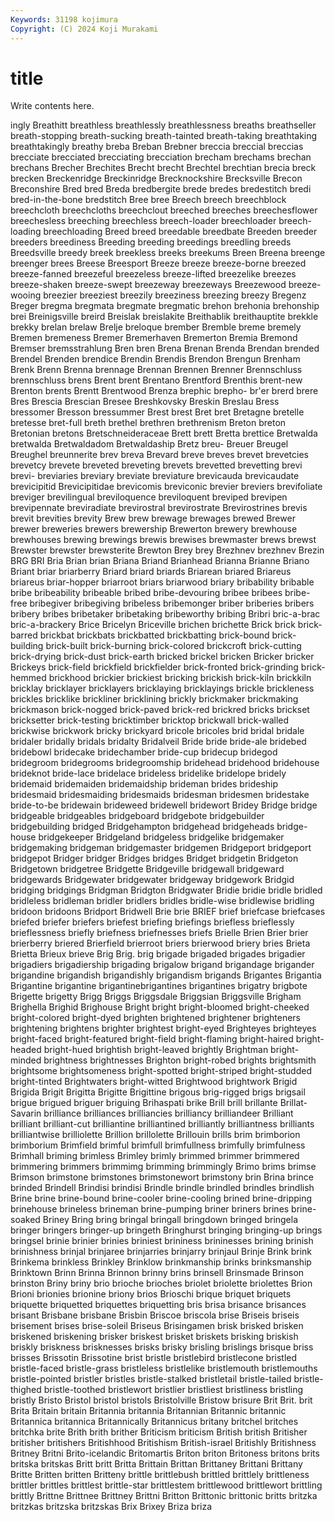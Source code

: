 ```yaml
---
Keywords: 31198 kojimura
Copyright: (C) 2024 Koji Murakami
---
```


# title

Write contents here.



ingly Breathitt breathless breathlessly breathlessness breaths breathseller breath-stopping breath-sucking
breath-tainted breath-taking breathtaking breathtakingly breathy breba Breban Brebner breccia breccial
breccias brecciate brecciated brecciating brecciation brecham brechams brechan brechans Brecher
Brechites Brecht brecht Brechtel brechtian brecia breck brecken Breckenridge Breckinridge
Brecknockshire Brecksville Brecon Breconshire Bred bred Breda bredbergite brede bredes
bredestitch bredi bred-in-the-bone bredstitch Bree bree Breech breech breechblock breechcloth
breechcloths breechclout breeched breeches breechesflower breechesless breeching breechless breech-loader breechloader
breech-loading breechloading Breed breed breedable breedbate Breeden breeder breeders breediness
Breeding breeding breedings breedling breeds Breedsville breedy breek breekless breeks
breekums Breen Breena breenge breenger brees Breese Breesport Breeze breeze
breeze-borne breezed breeze-fanned breezeful breezeless breeze-lifted breezelike breezes breeze-shaken breeze-swept
breezeway breezeways Breezewood breeze-wooing breezier breeziest breezily breeziness breezing breezy
Bregenz Breger bregma bregmata bregmate bregmatic brehon brehonia brehonship brei
Breinigsville breird Breislak breislakite Breithablik breithauptite brekkle brekky brelan brelaw
Brelje breloque brember Bremble breme bremely Bremen bremeness Bremer Bremerhaven
Bremerton Bremia Bremond Bremser bremsstrahlung Bren bren Brena Brenan Brenda
Brendan brended Brendel Brenden brendice Brendin Brendis Brendon Brengun Brenham
Brenk Brenn Brenna brennage Brennan Brennen Brenner Brennschluss brennschluss brens
Brent brent Brentano Brentford Brenthis brent-new Brenton brents Brentt Brentwood
Brenza brephic brepho- br'er brerd brere Bres Brescia Brescian Bresee
Breshkovsky Breskin Breslau Bress bressomer Bresson bressummer Brest brest Bret
bret Bretagne bretelle bretesse bret-full breth brethel brethren brethrenism Breton
breton Bretonian bretons Bretschneideraceae Brett brett Bretta brettice Bretwalda bretwalda
Bretwaldadom Bretwaldaship Bretz breu- Breuer Breugel Breughel breunnerite brev breva
Brevard breve breves brevet brevetcies brevetcy brevete breveted breveting brevets
brevetted brevetting brevi brevi- breviaries breviary breviate breviature brevicauda brevicaudate
brevicipitid Brevicipitidae brevicomis breviconic brevier breviers brevifoliate breviger brevilingual breviloquence
breviloquent breviped brevipen brevipennate breviradiate brevirostral brevirostrate Brevirostrines brevis brevit
brevities brevity Brew brew brewage brewages brewed Brewer brewer breweries
brewers brewership Brewerton brewery brewhouse brewhouses brewing brewings brewis brewises
brewmaster brews brewst Brewster brewster brewsterite Brewton Brey brey Brezhnev
brezhnev Brezin BRG BRI Bria Brian brian Briana Briand Brianhead
Brianna Brianne Briano Briant briar briarberry Briard briard briards Briarean
briared Briareus briareus briar-hopper briarroot briars briarwood briary bribability bribable
bribe bribeability bribeable bribed bribe-devouring bribee bribees bribe-free bribegiver bribegiving
bribeless bribemonger briber briberies bribers bribery bribes bribetaker bribetaking bribeworthy
bribing Bribri bric-a-brac bric-a-brackery Brice Bricelyn Briceville brichen brichette Brick
brick brick-barred brickbat brickbats brickbatted brickbatting brick-bound brick-building brick-built brick-burning
brick-colored brickcroft brick-cutting brick-drying brick-dust brick-earth bricked brickel bricken Bricker
bricker Brickeys brick-field brickfield brickfielder brick-fronted brick-grinding brick-hemmed brickhood brickier
brickiest bricking brickish brick-kiln brickkiln bricklay bricklayer bricklayers bricklaying bricklayings
brickle brickleness brickles bricklike brickliner bricklining brickly brickmaker brickmaking brickmason
brick-nogged brick-paved brick-red brickred bricks brickset bricksetter brick-testing bricktimber bricktop
brickwall brick-walled brickwise brickwork bricky brickyard bricole bricoles brid bridal
bridale bridaler bridally bridals bridalty Bridalveil Bride bride bride-ale bridebed
bridebowl bridecake bridechamber bride-cup bridecup bridegod bridegroom bridegrooms bridegroomship bridehead
bridehood bridehouse brideknot bride-lace bridelace brideless bridelike bridelope bridely bridemaid
bridemaiden bridemaidship brideman brides brideship bridesmaid bridesmaiding bridesmaids bridesman bridesmen
bridestake bride-to-be bridewain brideweed bridewell bridewort Bridey Bridge bridge bridgeable
bridgeables bridgeboard bridgebote bridgebuilder bridgebuilding bridged Bridgehampton bridgehead bridgeheads bridge-house
bridgekeeper Bridgeland bridgeless bridgelike bridgemaker bridgemaking bridgeman bridgemaster bridgemen Bridgeport
bridgeport bridgepot Bridger bridger Bridges bridges Bridget bridgetin Bridgeton Bridgetown
bridgetree Bridgette Bridgeville bridgewall bridgeward bridgewards Bridgewater bridgewater bridgeway bridgework
Bridgid bridging bridgings Bridgman Bridgton Bridgwater Bridie bridie bridle bridled
bridleless bridleman bridler bridlers bridles bridle-wise bridlewise bridling bridoon bridoons
Bridport Bridwell Brie brie BRIEF brief briefcase briefcases briefed briefer
briefers briefest briefing briefings briefless brieflessly brieflessness briefly briefness briefnesses
briefs Brielle Brien Brier brier brierberry briered Brierfield brierroot briers
brierwood briery bries Brieta Brietta Brieux brieve Brig Brig. brig
brigade brigaded brigades brigadier brigadiers brigadiership brigading brigalow brigand brigandage
brigander brigandine brigandish brigandishly brigandism brigands Brigantes Brigantia Brigantine brigantine
brigantinebrigantines brigantines brigatry brigbote Brigette brigetty Brigg Briggs Briggsdale Briggsian
Briggsville Brigham Brighella Brighid Brighouse Bright bright bright-bloomed bright-cheeked bright-colored
bright-dyed brighten brightened brightener brighteners brightening brightens brighter brightest bright-eyed
Brighteyes brighteyes bright-faced bright-featured bright-field bright-flaming bright-haired bright-headed bright-hued brightish
bright-leaved brightly Brightman bright-minded brightness brightnesses Brighton bright-robed brights brightsmith
brightsome brightsomeness bright-spotted bright-striped bright-studded bright-tinted Brightwaters bright-witted Brightwood brightwork
Brigid Brigida Brigit Brigitta Brigitte Brigittine brigous brig-rigged brigs brigsail
brigue brigued briguer briguing Brihaspati brike Brill brill brillante Brillat-Savarin
brilliance brilliances brilliancies brilliancy brilliandeer Brilliant brilliant brilliant-cut brilliantine brilliantined
brilliantly brilliantness brilliants brilliantwise brilliolette Brillion brillolette Brillouin brills brim
brimborion brimborium Brimfield brimful brimfull brimfullness brimfully brimfulness Brimhall briming
brimless Brimley brimly brimmed brimmer brimmered brimmering brimmers brimmimg brimming
brimmingly Brimo brims brimse Brimson brimstone brimstones brimstonewort brimstony brin
Brina brince brinded Brindell Brindisi brindisi Brindle brindle brindled brindles
brindlish Brine brine brine-bound brine-cooler brine-cooling brined brine-dripping brinehouse brineless
brineman brine-pumping briner briners brines brine-soaked Briney Bring bring bringal
bringall bringdown bringed bringela bringer bringers bringer-up bringeth Bringhurst bringing
bringing-up brings bringsel brinie brinier brinies briniest brininess brininesses brining
brinish brinishness brinjal brinjaree brinjarries brinjarry brinjaul Brinje Brink brink
Brinkema brinkless Brinkley Brinklow brinkmanship brinks brinksmanship Brinktown Brinn Brinna
Brinnon brinny brins brinsell Brinsmade Brinson brinston Briny briny brio
brioche brioches briolet briolette briolettes Brion Brioni brionies brionine briony
brios Brioschi brique briquet briquets briquette briquetted briquettes briquetting bris
brisa brisance brisances brisant Brisbane brisbane Brisbin Briscoe briscola brise
Briseis briseis brisement brises brise-soleil Briseus Brisingamen brisk brisked brisken
briskened briskening brisker briskest brisket briskets brisking briskish briskly briskness
brisknesses brisks brisky brisling brislings brisque briss brisses Brissotin Brissotine
brist bristle bristlebird bristlecone bristled bristle-faced bristle-grass bristleless bristlelike bristlemouth
bristlemouths bristle-pointed bristler bristles bristle-stalked bristletail bristle-tailed bristle-thighed bristle-toothed bristlewort
bristlier bristliest bristliness bristling bristly Bristo Bristol bristol bristols Bristolville
Bristow brisure Brit Brit. brit Brita Britain britain Britannia britannia
Britannian Britannic britannic Britannica britannica Britannically Britannicus britany britchel britches
britchka brite Brith brith brither Briticism briticism British british Britisher
britisher britishers Britishhood Britishism British-israel Britishly Britishness Britney Britni Brito-icelandic
Britomartis Briton briton Britoness britons brits britska britskas Britt britt
Britta Brittain Brittan Brittaney Brittani Brittany Britte Britten britten Britteny
brittle brittlebush brittled brittlely brittleness brittler brittles brittlest brittle-star brittlestem
brittlewood brittlewort brittling brittly Brittne Brittnee Brittney Brittni Britton Brittonic
brittonic britts britzka britzkas britzska britzskas Brix Brixey Briza briza
